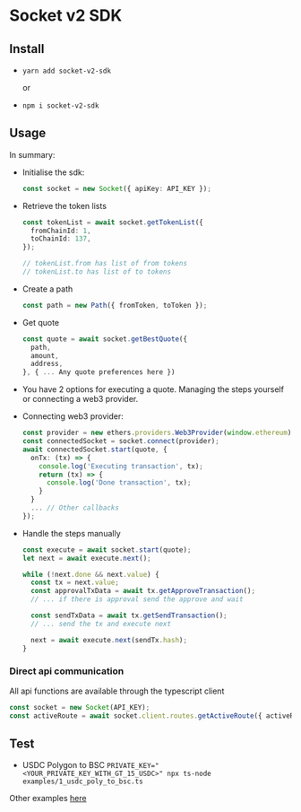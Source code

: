 # Socket v2 SDK

## Install

- `yarn add socket-v2-sdk`

  or

- `npm i socket-v2-sdk`

## Usage

In summary:

- Initialise the sdk:
  ```ts
  const socket = new Socket({ apiKey: API_KEY });
  ```
- Retrieve the token lists

  ```ts
  const tokenList = await socket.getTokenList({
    fromChainId: 1,
    toChainId: 137,
  });

  // tokenList.from has list of from tokens
  // tokenList.to has list of to tokens
  ```

- Create a path
  ```ts
  const path = new Path({ fromToken, toToken });
  ```
- Get quote
  ```ts
  const quote = await socket.getBestQuote({
    path,
    amount,
    address,
  }, { ... Any quote preferences here })
  ```
- You have 2 options for executing a quote. Managing the steps yourself or connecting a web3 provider.

- Connecting web3 provider:
  ```ts
  const provider = new ethers.providers.Web3Provider(window.ethereum); // Or use wallet provider like onboard, web3modal, web3react etc.
  const connectedSocket = socket.connect(provider);
  await connectedSocket.start(quote, {
    onTx: (tx) => {
      console.log('Executing transaction', tx);
      return (tx) => {
        console.log('Done transaction', tx);
      }
    }
    ... // Other callbacks
  });
  ```
- Handle the steps manually

  ```ts
  const execute = await socket.start(quote);
  let next = await execute.next();

  while (!next.done && next.value) {
    const tx = next.value;
    const approvalTxData = await tx.getApproveTransaction();
    // ... if there is approval send the approve and wait

    const sendTxData = await tx.getSendTransaction();
    // ... send the tx and execute next

    next = await execute.next(sendTx.hash);
  }
  ```

### Direct api communication

All api functions are available through the typescript client

```ts
const socket = new Socket(API_KEY);
const activeRoute = await socket.client.routes.getActiveRoute({ activeRouteId: 1234 });
```

## Test

- USDC Polygon to BSC
  `PRIVATE_KEY="<YOUR_PRIVATE_KEY_WITH_GT_15_USDC>" npx ts-node examples/1_usdc_poly_to_bsc.ts`

Other examples [here](/examples/)
